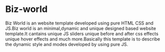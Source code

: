 # Biz-world
Biz World is an website template developed using pure HTML CSS and JS.Biz world is an minimal,dynamic and unique designed based website template.It cantains unique JS sliders unique before and after css effects unique hover effects and much more.Basically this template is to describe the dynamic style and modes developed by using pure JS.
